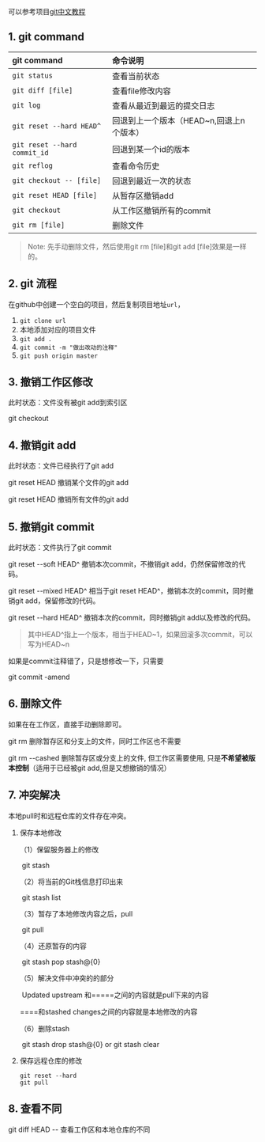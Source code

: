 可以参考项目[git中文教程](https://github.com/geeeeeeeeek/git-recipes)

## 1. git command 

| git command | 命令说明 |
|:--|:--|
|`git status` | 查看当前状态 |
| `git diff [file]` | 查看file修改内容 |
| `git log` | 查看从最近到最远的提交日志 |
| `git reset --hard HEAD^` |  回退到上一个版本（HEAD~n,回退上n个版本）|
| `git reset --hard commit_id` | 回退到某一个id的版本 |
| `git reflog` | 查看命令历史 |
| `git checkout -- [file]` | 回退到最近一次的状态 |
| `git reset HEAD [file]` | 从暂存区撤销add |
| `git checkout` | 从工作区撤销所有的commit |
| `git rm [file]` | 删除文件 |

>Note: 先手动删除文件，然后使用git rm [file]和git add [file]效果是一样的。

## 2. git 流程

在github中创建一个空白的项目，然后复制项目地址`url`，

1. `git clone url`
2. 本地添加对应的项目文件
3. `git add .`
4. `git commit -m "做出改动的注释"`
5. `git push origin master`

## 3. 撤销工作区修改

此时状态：文件没有被git add到索引区

git checkout <filename>

## 4. 撤销git add

此时状态：文件已经执行了git add

git reset HEAD <filename>  撤销某个文件的git add

git reset HEAD 撤销所有文件的git add

## 5. 撤销git commit

此时状态：文件执行了git commit

git reset --soft HEAD^  撤销本次commit，不撤销git add，仍然保留修改的代码。

git reset --mixed HEAD^ 相当于git reset HEAD^，撤销本次的commit，同时撤销git add，保留修改的代码。

git reset --hard HEAD^ 撤销本次的commit，同时撤销git add以及修改的代码。

> 其中HEAD^指上一个版本，相当于HEAD\~1，如果回滚多次commit，可以写为HEAD\~n

如果是commit注释错了，只是想修改一下，只需要

git commit -amend

## 6. 删除文件

如果在在工作区，直接手动删除即可。

git rm <filename> 删除暂存区和分支上的文件，同时工作区也不需要

git rm --cashed <filename>  删除暂存区或分支上的文件, 但工作区需要使用, 只是**不希望被版本控制**（适用于已经被git add,但是又想撤销的情况）

## 7. 冲突解决

本地pull时和远程仓库的文件存在冲突。

1. 保存本地修改

   （1）保留服务器上的修改

   ​          git stash

   （2）将当前的Git栈信息打印出来

   ​           git stash list

   （3）暂存了本地修改内容之后，pull

   ​           git pull

   （4）还原暂存的内容

   ​         git stash pop stash@{0}

   （5）解决文件中冲突的的部分

   ​         Updated upstream 和=====之间的内容就是pull下来的内容

   ====和stashed changes之间的内容就是本地修改的内容

   （6）删除stash

   ​         git stash drop stash@{0} or git stash clear

2. 保存远程仓库的修改

   ```git
   git reset --hard
   git pull
   ```

## 8. 查看不同

git diff HEAD -- <filename> 查看工作区和本地仓库的不同

